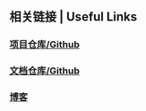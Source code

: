 
## 相关链接 | Useful Links

### [项目仓库/Github](https://github.com/lybhb8/Smart20-BlowmoldingControlSystem)

### [文档仓库/Github](https://github.com/lybhb8/Smart20-Docs)

### [博客](http://blowmoldingshare.cn/)